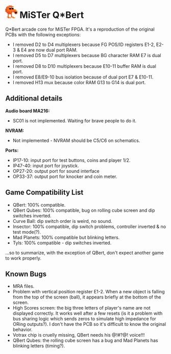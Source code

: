 ![QBert Character](./qbert.png) MiSTer Q*Bert
=============================================

Q*Bert arcade core for MiSTer FPGA. It's a reproduction of the original PCBs with the following exceptions:

- I removed D2 to D4 multiplexers because FG POS/ID registers E1-2, E2-3 & E4 are now dual port RAM.
- I removed D5 to D7 multiplexers because BG character RAM E7 is dual port.
- I removed D8 to D10 multiplexers because E10-11 buffer RAM is dual port.
- I removed E8/E9-10 bus isolation because of dual port E7 & E10-11.
- I removed H13 mux because color RAM G13 to G14 is dual port.

Additional details
------------------

**Audio board MA216:**

- SC01 is not implemented. Waiting for brave people to do it.

**NVRAM:**

- Not implemented - NVRAM should be C5/C6 on schematics.

**Ports:**

- IP17-10: input port for test buttons, coins and player 1/2.
- IP47-40: input port for joystick.
- OP27-20: output port for sound interface
- OP33-37: output port for knocker and coin meter.

Game Compatibility List
-----------------------

- QBert: 100% compatible.
- QBert Qubes: 100% compatible, bug on rolling cube screen and dip switches inverted.
- Curve Ball: dip switch order is weird, no sound.
- Insector: 100% compatible, dip switch problems, controller inverted & no test mode(?).
- Mad Planets: 100% compatible but blinking letters.
- Tyls: 100% compatible - dip switches inverted.

...so to summarize, with the exception of QBert, don't expect another game to work properly.

Known Bugs
----------

- MRA files.
- Problem with vertical position register E1-2. When a new object is falling from the top of the screen (ball), it appears briefly at the bottom of the screen.
- High Scores screen: the big three letters of player's name are not displayed correctly. It works well after a few resets (is it a problem with bus sharing logic which sends zeros to simulate high impedance for ORing outputs?). I don't have the PCB so it's difficult to know the original behavior.
- Votrax chip is cruelly missing, QBert needs his @!#?@! voice!!!
- QBert Qubes: the rolling cube screen has a bug and Mad Planets has blinking letters (timing?).


